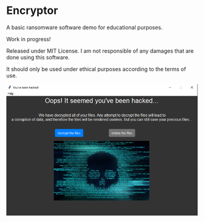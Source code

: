 # Encryptor
A basic ransomware software demo for educational purposes.


Work in progress!

Released under MIT License. 
I am not responsible of any damages that are done using this software.

It should only be used under ethical purposes according to the terms of use.

![ui image](https://github.com/jonaprojects/Encryptor/blob/master/ui_screenshot.png)
